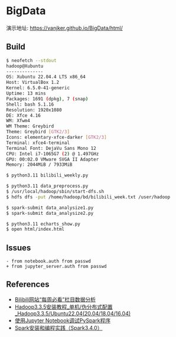 # BigData

演示地址: https://vanjker.github.io/BigData/html/

## Build

```bash
$ neofetch --stdout
hadoop@Xubuntu 
-------------- 
OS: Xubuntu 22.04.4 LTS x86_64 
Host: VirtualBox 1.2 
Kernel: 6.5.0-41-generic 
Uptime: 13 mins 
Packages: 1691 (dpkg), 7 (snap) 
Shell: bash 5.1.16 
Resolution: 1920x1080 
DE: Xfce 4.16 
WM: Xfwm4 
WM Theme: Greybird 
Theme: Greybird [GTK2/3] 
Icons: elementary-xfce-darker [GTK2/3] 
Terminal: xfce4-terminal 
Terminal Font: DejaVu Sans Mono 12 
CPU: Intel i7-1065G7 (2) @ 1.497GHz 
GPU: 00:02.0 VMware SVGA II Adapter 
Memory: 2044MiB / 7933MiB 
```

```bash
$ python3.11 bilibili_weekly.py

$ python3.11 data_preprocess.py 
$ /usr/local/hadoop/sbin/start-dfs.sh
$ hdfs dfs -put /home/hadoop/bd/bilibili_week.txt /user/hadoop

$ spark-submit data_analysize1.py 
$ spark-submit data_analysize2.py 

$ python3.11 echarts_show.py
$ open html/index.html
```

## Issues

```
- from notebook.auth from passwd
+ from jupyter_server.auth from passwd
```

## References

- [Bilibili网站“每周必看”栏目数据分析](https://dblab.xmu.edu.cn/blog/4453)
- [Hadoop3.3.5安装教程_单机/伪分布式配置_Hadoop3.3.5/Ubuntu22.04(20.04/18.04/16.04)](https://dblab.xmu.edu.cn/blog/4193)
- [使用Jupyter Notebook调试PySpark程序](https://dblab.xmu.edu.cn/blog/2575)
- [Spark安装和编程实践（Spark3.4.0）](https://dblab.xmu.edu.cn/blog/4322)
